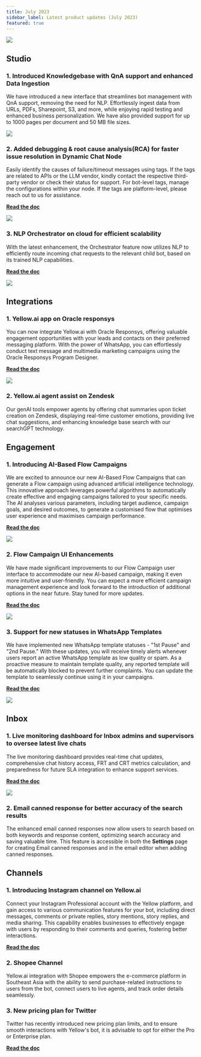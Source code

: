 ```yaml
---
title: July 2023
sidebar_label: Latest product updates (July 2023)
featured: true
---
```


![](https://i.imgur.com/hIGEIJL.png)

## Studio

### 1. Introduced Knowledgebase with QnA support and enhanced Data Ingestion

We have introduced a new interface that streamlines bot management with QnA support, removing the need for NLP. Effortlessly ingest data from URLs, PDFs, Sharepoint, S3, and more, while enjoying rapid testing and enhanced business personalization. We have also provided support for up to 1000 pages per document and 50 MB file sizes.

![](https://i.imgur.com/vKr4BvT.png) 


### 2. Added debugging & root cause analysis(RCA) for faster issue resolution in Dynamic Chat Node

Easily identify the causes of failure/timeout messages using tags. If the tags are related to APIs or the LLM vendor, kindly contact the respective third-party vendor or check their status for support. For bot-level tags, manage the configurations within your node. If the tags are platform-level, please reach out to us for assistance.

**[Read the doc](https://docs.yellow.ai/docs/platform_concepts/studio/build/nodes/prompt-nodes#27-dynamic-chat)**

![](https://i.imgur.com/qsbHdOB.png) 


### 3. NLP Orchestrator on cloud for efficient scalability

With the latest enhancement, the Orchestrator feature now utilizes NLP to efficiently route incoming chat requests to the relevant child bot, based on its trained NLP capabilities.

**[Read the doc](https://docs.yellow.ai/docs/platform_concepts/studio/orchestrator#docusaurus_skipToContent_fallback)**

![](https://i.imgur.com/N4Q6c93.png) 


## Integrations

### 1. Yellow.ai app on Oracle responsys

You can now integrate Yellow.ai with Oracle Responsys, offering valuable engagement opportunities with your leads and contacts on their preferred messaging platform. With the power of WhatsApp, you can effortlessly conduct text message and multimedia marketing campaigns using the Oracle Responsys Program Designer.

**[Read the doc](https://docs.yellow.ai/docs/platform_concepts/appConfiguration/oracle-responsys)**


![](https://i.imgur.com/lQN7YnV.png) 


### 2. Yellow.ai agent assist on Zendesk

Our genAI tools empower agents by offering chat summaries upon ticket creation on Zendesk, displaying real-time customer emotions, providing live chat suggestions, and enhancing knowledge base search with our searchGPT technology.


## Engagement

### 1. Introducing AI-Based Flow Campaigns

We are excited to announce our new AI-Based Flow Campaigns that can generate a Flow campaign using advanced artificial intelligence technology. This innovative approach leverages powerful algorithms to automatically create effective and engaging campaigns tailored to your specific needs. The AI analyses various parameters, including target audience, campaign goals, and desired outcomes, to generate a customised flow that optimises user experience and maximises campaign performance.

**[Read the doc](https://docs.yellow.ai/docs/platform_concepts/engagement/flow-ai)**


![](https://i.imgur.com/HfDC8qn.png) 



### 2. Flow Campaign UI Enhancements

We have made significant improvements to our Flow Campaign user interface to accommodate our new AI-based campaign, making it even more intuitive and user-friendly. You can expect a more efficient campaign management experience and look forward to the introduction of additional options in the near future. Stay tuned for more updates.

**[Read the doc](https://docs.yellow.ai/docs/platform_concepts/engagement/flows_campaign#create-flow-campaign)**

![](https://i.imgur.com/SbCfwW7.png) 

### 3. Support for new statuses in WhatsApp Templates

We have implemented new WhatsApp template statuses - "1st Pause" and "2nd Pause." With these updates, you will receive timely alerts whenever users report an active WhatsApp template as low quality or spam. As a proactive measure to maintain template quality, any reported template will be automatically blocked to prevent further complaints. You can update the template to seamlessly continue using it in your campaigns.

**[Read the doc](https://docs.yellow.ai/docs/platform_concepts/engagement/outbound/templates/whatsapptemplate#4-view-whatsapp-template-approval-or-rejection-status)**

![](https://i.imgur.com/l7S80oi.png) 

## Inbox

### 1. Live monitoring dashboard for Inbox admins and supervisors to oversee latest live chats


The live monitoring dashboard provides real-time chat updates, comprehensive chat history access, FRT and CRT metrics calculation, and preparedness for future SLA integration to enhance support services.

**[Read the doc](https://docs.yellow.ai/docs/platform_concepts/inbox/monitor#dashboard-to-monitor-live-chats)**


![](https://i.imgur.com/oNSUoUs.png) 


### 2. Email canned response for better accuracy of the search results

The enhanced email canned responses now allow users to search based on both keywords and response content, optimizing search accuracy and saving valuable time. This feature is accessible in both the **Settings** page for creating Email canned responses and in the email editor when adding canned responses.

## Channels

### 1. Introducing Instagram channel on Yellow.ai

Connect your Instagram Professional account with the Yellow platform, and gain access to various communication features for your bot, including direct messages, comments or private replies, story mentions, story replies, and media sharing. This capability enables businesses to effectively engage with users by responding to their comments and queries, fostering better interactions.

**[Read the doc](https://docs.yellow.ai/docs/platform_concepts/channelConfiguration/instagram-limitations#4-supported-features)**

### 2. Shopee Channel

Yellow.ai integration with Shopee empowers the e-commerce platform in Southeast Asia with the ability to send purchase-related instructions to users from the bot, connect users to live agents, and track order details seamlessly.


### 3. New pricing plan for Twitter

Twitter has recently introduced new pricing plan limits, and to ensure smooth interactions with Yellow's bot, it is advisable to opt for either the Pro or Enterprise plan.

**[Read the doc](https://docs.yellow.ai/docs/platform_concepts/channelConfiguration/twitter#twitter-pricing-plans)**





